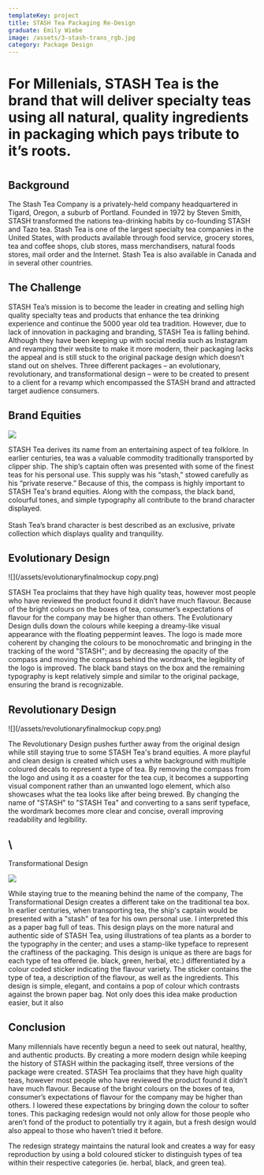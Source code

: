 ```yaml
---
templateKey: project
title: STASH Tea Packaging Re-Design
graduate: Emily Wiebe
image: /assets/3-stash-trans_rgb.jpg
category: Package Design
---
```

# For Millenials, STASH Tea is the brand that will deliver specialty teas using all natural, quality ingredients in packaging which pays tribute to it’s roots. 

# 

## Background

The Stash Tea Company is a privately-held company headquartered in Tigard, Oregon, a suburb of Portland. Founded in 1972 by Steven Smith, STASH transformed the nations tea-drinking habits by co-founding STASH and Tazo tea. Stash Tea is one of the largest specialty tea companies in the United States, with products available through food service, grocery stores, tea and coffee shops, club stores, mass merchandisers, natural foods stores, mail order and the Internet. Stash Tea is also available in Canada and in several other countries.

## The Challenge

STASH Tea’s mission is to become the leader in creating and selling high quality specialty teas and products that enhance the tea drinking experience and continue the 5000 year old tea tradition. However, due to lack of innovation in packaging and branding, STASH Tea is falling behind. Although they have been keeping up with social media such as Instagram and revamping their website to make it more modern, their packaging lacks the appeal and is still stuck to the original package design which doesn’t stand out on shelves. Three different packages – an evolutionary, revolutionary, and transformational design – were to be created to present to a client for a revamp which encompassed the STASH brand and attracted target audience consumers.

## Brand Equities

![](/assets/brandequities.png)

STASH Tea derives its name from an entertaining aspect of tea folklore. In earlier centuries, tea was a valuable commodity traditionally transported by clipper ship. The ship’s captain often was presented with some of the finest teas for his personal use. This supply was his “stash,” stowed carefully as his “private reserve.” Because of this, the compass is highly important to STASH Tea's brand equities. Along with the compass, the black band, colourful tones, and simple typography all contribute to the brand character displayed.\
\
Stash Tea’s brand character is best described as an exclusive, private collection which displays quality and tranquility. 



## Evolutionary Design

![](/assets/evolutionaryfinalmockup copy.png)

STASH Tea proclaims that they have high quality teas, however most people who have reviewed the product found it didn’t have much flavour. Because of the bright colours on the boxes of tea, consumer’s expectations of flavour for the company may be higher than others. The Evolutionary Design dulls down the colours while keeping a dreamy-like visual appearance with the floating peppermint leaves. The logo is made more coherent by changing the colours to be monochromatic and bringing in the tracking of the word "STASH"; and by decreasing the opacity of the compass and moving the compass behind the wordmark, the legibility of the logo is improved. The black band stays on the box and the remaining typography is kept relatively simple and similar to the original package, ensuring the brand is recognizable.

## Revolutionary Design

![](/assets/revolutionaryfinalmockup copy.png)

The Revolutionary Design pushes further away from the original design while still staying true to some STASH Tea's brand equities. A more playful and clean design is created which uses a white background with multiple coloured decals to represent a type of tea. By removing the compass from the logo and using it as a coaster for the tea cup, it becomes a supporting visual component rather than an unwanted logo element, which also showcases what the tea looks like after being brewed. By changing the name of "STASH" to "STASH Tea" and converting to a sans serif typeface, the wordmark becomes more clear and concise, overall improving readability and legibility. 

## \
Transformational Design

![](/assets/3-stash-trans_rgb.jpg)

While staying true to the meaning behind the name of the company, The Transformational Design creates a different take on the traditional tea box. In earlier centuries, when transporting tea, the ship's captain would be presented with a "stash" of tea for his own personal use. I interpreted this as a paper bag full of teas. This design plays on the more natural and authentic side of STASH Tea, using illustrations of tea plants as a border to the typography in the center; and uses a stamp-like typeface to represent the craftiness of the packaging. This design is unique as there are bags for each type of tea offered (ie. black, green, herbal, etc.) differentiated by a colour coded sticker indicating the flavour variety. The sticker contains the type of tea, a description of the flavour, as well as the ingredients. This design is simple, elegant, and contains a pop of colour which contrasts against the brown paper bag. Not only does this idea make production easier, but it also 

## Conclusion

Many millennials have recently begun a need to seek out natural, healthy, and authentic products. By creating a more modern design while keeping the history of STASH within the packaging itself, three versions of the package were created. STASH Tea proclaims that they have high quality teas, however most people who have reviewed the product found it didn’t have much flavour. Because of the bright colours on the boxes of tea, consumer’s expectations of flavour for the company may be higher than others. I lowered these expectations by bringing down the colour to softer tones. This packaging redesign would not only allow for those people who aren’t fond of the product to potentially try it again, but a fresh design would also appeal to those who haven’t tried it before.



The redesign strategy maintains the natural look and creates a way for easy reproduction by using a bold coloured sticker to distinguish types of tea within their respective categories (ie. herbal, black, and green tea).
